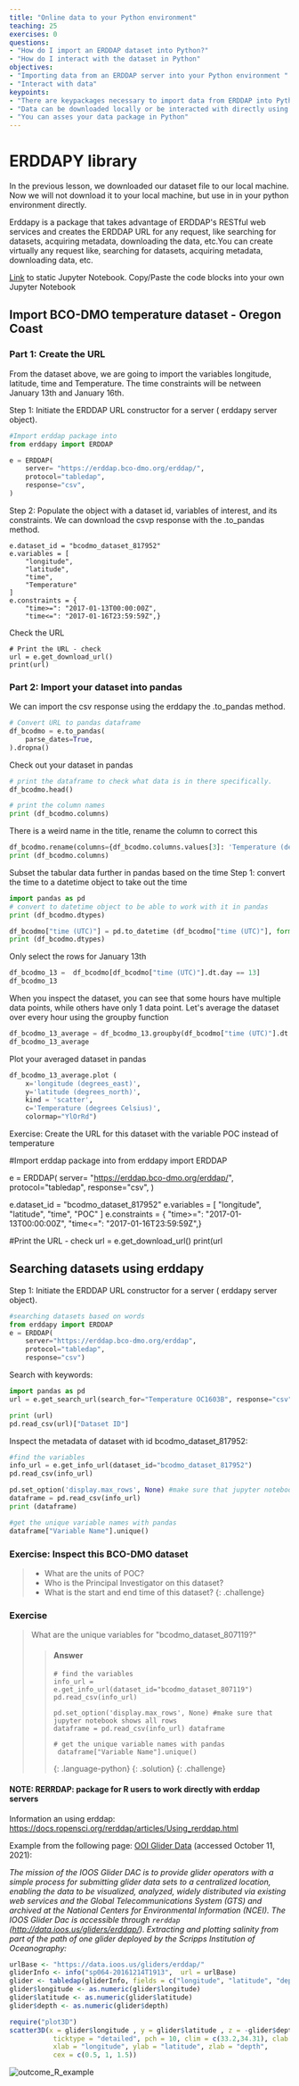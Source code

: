 ```yaml
---
title: "Online data to your Python environment"
teaching: 25
exercises: 0
questions:
- "How do I import an ERDDAP dataset into Python?"
- "How do I interact with the dataset in Python"
objectives:
- "Importing data from an ERDDAP server into your Python environment "
- "Interact with data"
keypoints:
- "There are keypackages necessary to import data from ERDDAP into Python: pandas"
- "Data can be downloaded locally or be interacted with directly using erddapy"
- "You can asses your data package in Python"
---
```


# ERDDAPY library

In the previous lesson, we downloaded our dataset file to our local machine. Now we will not download it to your local machine, but use in in your python environment directly. 

Erddapy is a package that  takes advantage of ERDDAP's RESTful web services and creates the ERDDAP URL for any request, like searching for datasets, acquiring metadata, downloading the data, etc.You can create virtually any request like, searching for datasets, acquiring metadata, downloading data, etc.

[Link]( https://github.com/k-rns/workshop_data_reuse/blob/gh-pages/_episodes/04_dataset_directly.ipynb) to static Jupyter Notebook. Copy/Paste the code blocks into your own Jupyter Notebook



## Import BCO-DMO temperature dataset - Oregon Coast

### Part 1: Create the URL

From the dataset above, we are going to import the variables  longitude, latitude, time and Temperature. The time constraints will be  netween January 13th and January 16th. 

Step 1: Initiate the ERDDAP URL constructor for a server ( erddapy server object).

```python
#Import erddap package into 
from erddapy import ERDDAP

e = ERDDAP(
    server= "https://erddap.bco-dmo.org/erddap/",
    protocol="tabledap",
    response="csv",
)
```

Step 2: Populate the object with a dataset id, variables of interest,  and its constraints. We can download the csvp response with the  .to_pandas method.

```
e.dataset_id = "bcodmo_dataset_817952"
e.variables = [
    "longitude",
    "latitude",
    "time",
    "Temperature"
]
e.constraints = {
    "time>=": "2017-01-13T00:00:00Z",
    "time<=": "2017-01-16T23:59:59Z",}
```

Check the URL

```
# Print the URL - check
url = e.get_download_url()
print(url)
```

### Part 2: Import your dataset into pandas

We can import the csv response using the erddapy the .to_pandas method.

```python
# Convert URL to pandas dataframe
df_bcodmo = e.to_pandas(  
    parse_dates=True,
).dropna()
```

Check out your dataset in pandas

```python
# print the dataframe to check what data is in there specifically. 
df_bcodmo.head()
```

```python
# print the column names
print (df_bcodmo.columns)
```

There is a weird name in the title, rename the column to correct this

```python
df_bcodmo.rename(columns={df_bcodmo.columns.values[3]: 'Temperature (degrees Celsius)'}, inplace=True)
print (df_bcodmo.columns)
```

Subset the tabular data further in pandas based on the time
Step 1: convert the time to a datetime object to take out the time

```python
import pandas as pd
# convert to datetime object to be able to work with it in pandas
print (df_bcodmo.dtypes)

df_bcodmo["time (UTC)"] = pd.to_datetime (df_bcodmo["time (UTC)"], format = "%Y-%m-%dT%H:%M:%S")
print (df_bcodmo.dtypes)
```

Only select the rows for January 13th

```python
df_bcodmo_13 =  df_bcodmo[df_bcodmo["time (UTC)"].dt.day == 13]
df_bcodmo_13
```

When you inspect the dataset, you can see that some hours have multiple data points, while others have only 1 data point. Let's average the dataset  over every hour using the groupby function

```python
df_bcodmo_13_average = df_bcodmo_13.groupby(df_bcodmo["time (UTC)"].dt.hour)[['Temperature (degrees Celsius)','longitude (degrees_east)','latitude (degrees_north)']].mean().reset_index()
df_bcodmo_13_average
```

Plot your averaged dataset in pandas

```python
df_bcodmo_13_average.plot (
    x='longitude (degrees_east)',
    y='latitude (degrees_north)', 
    kind = 'scatter',
    c='Temperature (degrees Celsius)',
    colormap="YlOrRd")
```

Exercise:  Create the URL for this dataset with the variable POC instead of temperature

\#Import erddap package into  from erddapy import ERDDAP

e = ERDDAP(    server= "https://erddap.bco-dmo.org/erddap/",    protocol="tabledap",    response="csv", )

e.dataset_id = "bcodmo_dataset_817952" e.variables = [    "longitude",    "latitude",    "time",    "POC" ] e.constraints = {    "time>=": "2017-01-13T00:00:00Z",    "time<=": "2017-01-16T23:59:59Z",}

\#Print the URL - check url = e.get_download_url() print(url



## Searching datasets using erddapy
Step 1: Initiate the ERDDAP URL constructor for a server ( erddapy server object).

```python
#searching datasets based on words
from erddapy import ERDDAP
e = ERDDAP(
    server="https://erddap.bco-dmo.org/erddap", 
    protocol="tabledap", 
    response="csv")
```

Search with keywords:

```python
import pandas as pd
url = e.get_search_url(search_for="Temperature OC1603B", response="csv")

print (url)
pd.read_csv(url)["Dataset ID"]
```

Inspect the metadata of dataset with id bcodmo_dataset_817952:

```python
#find the variables
info_url = e.get_info_url(dataset_id="bcodmo_dataset_817952")
pd.read_csv(info_url)

pd.set_option('display.max_rows', None) #make sure that jupyter notebook shows all rows
dataframe = pd.read_csv(info_url)
print (dataframe)
```

```python
#get the unique variable names with pandas
dataframe["Variable Name"].unique()

```

### Exercise: Inspect this BCO-DMO dataset 

> * What are the units of POC?
> *  Who is the Principal Investigator on this dataset?
> *  What is the start and end time of this dataset?
{: .challenge}

### Exercise

> What are the unique variables for "bcodmo_dataset_807119?"
> 
> > #### Answer
> > ~~~
> > # find the variables
> > info_url = e.get_info_url(dataset_id="bcodmo_dataset_807119") 
> > pd.read_csv(info_url)
> > 
> > pd.set_option('display.max_rows', None) #make sure that jupyter notebook shows all rows 
> > dataframe = pd.read_csv(info_url) dataframe
> >
> > # get the unique variable names with pandas
> >  dataframe["Variable Name"].unique()
> > ~~~
> > {: .language-python}
> {: .solution}
{: .challenge}










#### NOTE:  RERRDAP: package for R users to work directly with erddap servers

Information an using erddap: https://docs.ropensci.org/rerddap/articles/Using_rerddap.html  

Example from the following page: [OOI Glider Data](https://docs.ropensci.org/rerddap/articles/Using_rerddap.html#ioos-glider-data) (accessed October 11, 2021):

*The mission of the IOOS Glider DAC is to provide glider operators with a simple process for submitting glider data sets to a centralized  location, enabling the data to be visualized, analyzed, widely  distributed via existing web services and the Global Telecommunications  System (GTS) and archived at the National Centers for Environmental  Information (NCEI). The IOOS Glider Dac is accessible through `rerddap` (http://data.ioos.us/gliders/erddap/). Extracting and plotting salinity from part of the path of one glider deployed by the Scripps Institution of Oceanography:*

```R
urlBase <- "https://data.ioos.us/gliders/erddap/"
gliderInfo <- info("sp064-20161214T1913",  url = urlBase)
glider <- tabledap(gliderInfo, fields = c("longitude", "latitude", "depth", "salinity"), 'time>=2016-12-14', 'time<=2016-12-23', url = urlBase)
glider$longitude <- as.numeric(glider$longitude)
glider$latitude <- as.numeric(glider$latitude)
glider$depth <- as.numeric(glider$depth)
```

``` R
require("plot3D")
scatter3D(x = glider$longitude , y = glider$latitude , z = -glider$depth, colvar = glider$salinity, col = colors$salinity, phi = 40, theta = 25, bty = "g", type = "p",
           ticktype = "detailed", pch = 10, clim = c(33.2,34.31), clab = 'Salinity',
           xlab = "longitude", ylab = "latitude", zlab = "depth",
           cex = c(0.5, 1, 1.5))
```

![outcome_R_example](https://docs.ropensci.org/rerddap/man/figures/glider-1.png)
